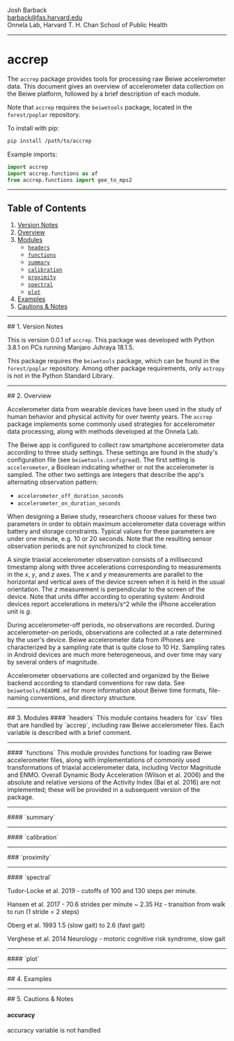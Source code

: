 Josh Barback  
barback@fas.harvard.edu  
Onnela Lab, Harvard T. H. Chan School of Public Health

___
accrep
===

The `accrep` package provides tools for processing raw Beiwe accelerometer data.  This document gives an overview of accelerometer data collection on the Beiwe platform, followed by a brief description of each module.

Note that `accrep` requires the `beiwetools` package, located in the `forest/poplar` repository.  

To install with pip:

```bash
pip install /path/to/accrep
```

Example imports:

```python
import accrep
import accrep.functions as af
from accrep.functions import gee_to_mps2
```

___
## Table of Contents
1.  [Version Notes](#version)  
2.  [Overview](#overview)  
3.  [Modules](#modules)
    * [`headers`](#headers)  
	* [`functions`](#functions)  
	* [`summary`](#summary)  
	* [`calibration`](#calibration)  
	* [`proximity`](#proximity)  
	* [`spectral`](#spectral)  
	* [`plot`](#plot)  	
4.  [Examples](#examples)  
5.  [Cautions & Notes](#cautions)  


___
<a name="version"/>
## 1. Version Notes

This is version 0.0.1 of `accrep`.  This package was developed with Python 3.8.1 on PCs running Manjaro Juhraya 18.1.5.

This package requires the `beiwetools` package, which can be found in the `forest/poplar` repository.  Among other package requirements, only `astropy` is not in the Python Standard Library.

___
<a name="version"/>
## 2. Overview

Accelerometer data from wearable devices have been used in the study of human behavior and physical activity for over twenty years.  The `accrep` package implements some commonly used strategies for accelerometer data processing, along with methods developed at the Onnela Lab.

The Beiwe app is configured to collect raw smartphone accelerometer data according to three study settings.  These settings are found in the study's configuration file (see `beiwetools.configread`).  The first setting is `accelerometer`, a Boolean indicating whether or not the accelerometer is sampled.  The other two settings are integers that describe the app's alternating observation pattern:

* `accelerometer_off_duration_seconds`
* `accelerometer_on_duration_seconds`

When designing a Beiwe study, researchers choose values for these two parameters in order to obtain maximum accelerometer data coverage within battery and storage constraints.  Typical values for these parameters are under one minute, e.g. 10 or 20 seconds.  Note that the resulting sensor observation periods are not synchronized to clock time.

A single triaxial accelerometer observation consists of a millisecond timestamp along with three accelerations corresponding to measurements in the *x*, *y*, and *z* axes.  The *x* and *y* measurements are parallel to the horizontal and vertical axes of the device screen when it is held in the usual orientation.  The *z* measurement is perpendicular to the screen of the device.  Note that units differ according to operating system:  Android devices report accelerations in meters/s^2 while the iPhone acceleration unit is *g*.

During accelerometer-off periods, no observations are recorded.  During accelerometer-on periods, observations are collected at a rate determined by the user's device.  Beiwe accelerometer data from iPhones are characterized by a sampling rate that is quite close to 10 Hz.  Sampling rates in Android devices are much more heterogeneous, and over time may vary by several orders of magnitude.

Accelerometer observations are collected and organized by the Beiwe backend according to standard conventions for raw data.  See `beiwetools/README.md` for more information about Beiwe time formats, file-naming conventions, and directory structure.

___
<a name="modules"/>
## 3. Modules

<a name="headers"/>
#### `headers`
This module contains headers for `csv` files that are handled by `accrep`, including raw Beiwe accelerometer files.  Each variable is described with a brief comment.

___
<a name="functions"/>
#### `functions`
This module provides functions for loading raw Beiwe accelerometer files, along with implementations of commonly used transformations of triaxial accelerometer data, including Vector Magnitude and ENMO. Overall Dynamic Body Acceleration (Wilson et al. 2006) and the absolute and relative versions of the Activity Index (Bai et al. 2016) are not implemented; these will be provided in a subsequent version of the package.

___
<a name="summary"/>
#### `summary`


___
<a name="calibration"/>
#### `calibration`


___
<a name="proximity"/>
### `proximity`


___
<a name="spectral"/>
#### `spectral`


Tudor-Locke et al. 2019 - cutoffs of 100 and 130 steps per minute.

Hansen et al. 2017 - 
70.6  strides per minute ~ 2.35 Hz - transition from walk to run (1 stride = 2 steps)

Oberg et al. 1993
1.5 (slow gait) to 2.6 (fast gait)

Verghese et al. 2014
Neurology - motoric cognitive risk syndrome, slow gait

___
<a name="plot"/>
#### `plot`

___
<a name="examples"/>
## 4. Examples

___
<a name="cautions"/>
## 5. Cautions & Notes

#### accuracy
accuracy variable is not handled


